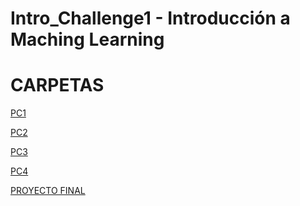 # Intro_Challenge1 - Introducción a Maching Learning


# CARPETAS
[PC1]()

[PC2]()

[PC3]()

[PC4]()

[PROYECTO FINAL]()
